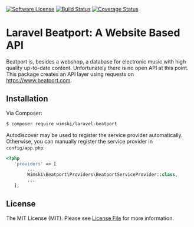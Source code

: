 [![Software License][ico-license]](LICENSE.md)
[![Build Status](https://travis-ci.org/wimski/laravel-beatport.svg?branch=master)](https://travis-ci.org/wimski/laravel-beatport)
[![Coverage Status](https://coveralls.io/repos/github/wimski/laravel-beatport/badge.svg?branch=master)](https://coveralls.io/github/wimski/laravel-beatport?branch=master)

# Laravel Beatport: A Website Based API

Beatport is, besides a webshop, a database for electronic music with high quality up-to-date content. Unfortunately there is no open API at this point. This package creates an API layer using requests on https://www.beatport.com.

## Installation

Via Composer:

``` bash
$ composer require wimski/laravel-beatport
```

Autodiscover may be used to register the service provider automatically.
Otherwise, you can manually register the service provider in `config/app.php`:

```php
<?php
   'providers' => [
        ...
        Wimski\Beatport\Providers\BeatportServiceProvider::class,
        ...
   ],
```

## License

The MIT License (MIT). Please see [License File](LICENSE.md) for more information.

[ico-license]: https://img.shields.io/badge/license-MIT-brightgreen.svg?style=flat